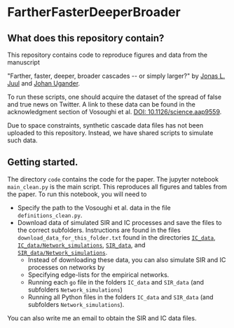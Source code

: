 # FartherFasterDeeperBroader

## What does this repository contain?
This repository contains code to reproduce figures and data from the manuscript

"Farther, faster, deeper, broader cascades -- or simply larger?"
by [Jonas L. Juul](https://people.cam.cornell.edu/jsj85/) and [Johan Ugander](https://web.stanford.edu/~jugander/).

To run these scripts, one should acquire the dataset of the spread of false and true news on Twitter. A link to these data can be found in the acknowledgment section of Vosoughi et al. [DOI: 10.1126/science.aap9559](https://science.sciencemag.org/content/359/6380/1146).

Due to space constraints, synthetic cascade data files has not been uploaded to this repository. Instead, we have shared scripts to simulate such data.

## Getting started.
The directory `code` contains the code for the paper. 
The jupyter notebook `main_clean.py` is the main script. This reproduces all figures and tables from the paper. To run this notebook, you will need to 

* Specify the path to the Vosoughi et al. data in the file `definitions_clean.py`. 
* Download data of simulated SIR and IC processes and save the files to the correct subfolders. Instructions are found in the files `download_data_for_this_folder.txt` found in the directories [`IC_data`](https://github.com/jonassjuul/FartherFasterDeeperBroader/tree/main/code/IC_data), [`IC_data/Network_simulations`](https://github.com/jonassjuul/FartherFasterDeeperBroader/tree/main/code/IC_data/Network_simulations), [`SIR_data`](https://github.com/jonassjuul/FartherFasterDeeperBroader/tree/main/code/SIR_data), and [`SIR_data/Network_simulations`](https://github.com/jonassjuul/FartherFasterDeeperBroader/tree/main/code/SIR_data/Network_simulations).
  * Instead of downloading these data, you can also simulate SIR and IC processes on networks by
   * Specifying edge-lists for the empirical networks.
   * Running each `go` file in the folders `IC_data` and `SIR_data` (and subfolders `Network_simulations`)
   * Running all Python files in the folders `IC_data` and `SIR_data` (and subfolders `Network_simulations`).

You can also write me an email to obtain the SIR and IC data files.
